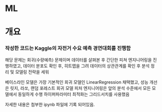 # ML
# 개요 
### 작성한 코드는 Kaggle의 자전거 수요 예측 경연대회를 진행함


해당 문제는 회귀(수량예측) 문제이며 데이터를 살펴본 후 간단한 피쳐 엔지니어링을 진행하였고, 
데이터 분포도 확인 후, 히트맵을 그려 데이터의 상관관계를 확인 후 분석 정리 및 모델링 전략을 세워

베이스라인 모델은 가장 기본적인 회귀 모델인 LinearRegression 채택했고,
성능 개선은 릿지, 라쏘, 랜덤 포레스트 회귀 모델
피처 엔지니어링은 앞의 분석 수준에서 모든 모델에서 동일하게 수행
하이퍼파라미터 최적화는 그리드서치를 사용했음

자세한 내용은 첨부한 ipynb 파일에 기록 되어있음.
